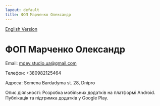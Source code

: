 ```yaml
---
layout: default
title: ФОП Марченко Олександр
---
```

[English Version](/en.html)

# ФОП Марченко Олександр

Email: mdev.studio.ua@gmail.com

Телефон: +380982125464

Адреса: Semena Bardadyma st. 28, Dnipro

Опис діяльності:
Розробка мобільних додатків на платформі Android. Публікація та підтримка додатків у Google Play.
